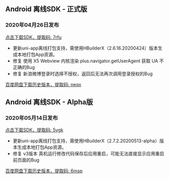 ## Android 离线SDK - 正式版

### 2020年04月26日发布
[点击下载SDK，提取码: 7rfu](https://pan.baidu.com/s/14SZ-CjlbaNtGHk3CpamgXQ)

+ 更新uni-app离线打包支持，需使用HBuilderX（2.6.16.20200424）版本生成本地打包App资源。	
+ 修复 使用 X5 Webview 内核渲染 plus.navigator.getUserAgent 获取 UA 不正确的Bug
+ 修复 新浪微博登录时选择不授权，返回后无法再次调用登录授权的Bug

[百度网盘下载历史版本，提取码: neqx](https://pan.baidu.com/s/1Gpbnq3wLvvnRO6W-SlvVpA)



## Android 离线SDK - Alpha版

### 2020年05月14日发布
[点击下载SDK，提取码: 5vgk](https://pan.baidu.com/s/1NLBTW94Im_zg5R38Wiijdg)

+ 更新uni-app离线打包支持，需使用HBuilderX（2.7.2.20200513-alpha）版本生成本地打包App资源。	
+ 修复 v3版本 真机运行修改代码保存后应用重启，可能无法直接显示应用重启前页面的Bug

[百度网盘下载历史版本，提取码: 6msp](https://pan.baidu.com/s/10fne34bwxWGtDJTd4PhroA)
